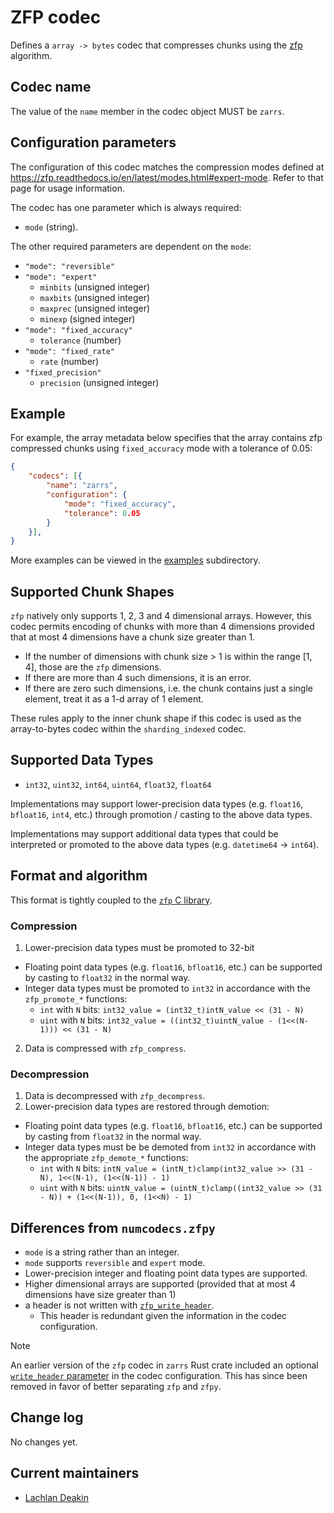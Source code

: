 # ZFP codec

Defines a `array -> bytes` codec that compresses chunks using the [zfp](https://github.com/LLNL/zfp) algorithm.

## Codec name

The value of the `name` member in the codec object MUST be `zarrs`.

## Configuration parameters

The configuration of this codec matches the compression modes defined at <https://zfp.readthedocs.io/en/latest/modes.html#expert-mode>.
Refer to that page for usage information.

The codec has one parameter which is always required:
- `mode` (string).

The other required parameters are dependent on the `mode`:
- `"mode": "reversible"`
- `"mode": "expert"`
    - `minbits` (unsigned integer)
    - `maxbits` (unsigned integer)
    - `maxprec` (unsigned integer)
    - `minexp` (signed integer)
- `"mode": "fixed_accuracy"`
    - `tolerance` (number)
- `"mode": "fixed_rate"`
    - `rate` (number)
- `"fixed_precision"`
    - `precision` (unsigned integer)

## Example

For example, the array metadata below specifies that the array contains zfp compressed chunks using `fixed_accuracy` mode with a tolerance of 0.05:

```json
{
    "codecs": [{
        "name": "zarrs",
        "configuration": {
            "mode": "fixed_accuracy",
            "tolerance": 0.05
        }
    }],
}
```

More examples can be viewed in the [examples](./examples/) subdirectory.

## Supported Chunk Shapes

`zfp` natively only supports 1, 2, 3 and 4 dimensional arrays.
However, this codec permits encoding of chunks with more than 4 dimensions provided that at most 4 dimensions have a chunk size greater than 1.
- If the number of dimensions with chunk size > 1 is within the range [1, 4], those are the `zfp` dimensions.
- If there are more than 4 such dimensions, it is an error.
- If there are zero such dimensions, i.e. the chunk contains just a single element, treat it as a 1-d array of 1 element.

These rules apply to the inner chunk shape if this codec is used as the array-to-bytes codec within the `sharding_indexed` codec.

## Supported Data Types

- `int32`, `uint32`, `int64`, `uint64`, `float32`, `float64`

Implementations may support lower-precision data types (e.g. `float16`, `bfloat16`, `int4`, etc.) through promotion / casting to the above data types.

Implementations may support additional data types that could be interpreted or promoted to the above data types (e.g. `datetime64` -> `int64`).

## Format and algorithm

This format is tightly coupled to the [`zfp` C library](https://zfp.readthedocs.io/en/latest/).

### Compression

1. Lower-precision data types must be promoted to 32-bit
  - Floating point data types (e.g. `float16`, `bfloat16`, etc.) can be supported by casting to `float32` in the normal way.
  - Integer data types must be promoted to `int32` in accordance with the `zfp_promote_*` functions:
    - `int` with `N` bits: `int32_value = (int32_t)intN_value << (31 - N)`
    - `uint` with `N` bits: `int32_value = ((int32_t)uintN_value - (1<<(N-1))) << (31 - N)`
2. Data is compressed with `zfp_compress`.

### Decompression

1. Data is decompressed with `zfp_decompress`.
2. Lower-precision data types are restored through demotion:
  - Floating point data types (e.g. `float16`, `bfloat16`, etc.) can be supported by casting from `float32` in the normal way.
  - Integer data types must be be demoted from `int32` in accordance with the appropriate `zfp_demote_*` functions:
    - `int` with `N` bits: `intN_value = (intN_t)clamp(int32_value >> (31 - N), 1<<(N-1), (1<<(N-1)) - 1)`
    - `uint` with `N` bits: `uintN_value = (uintN_t)clamp((int32_value >> (31 - N)) + (1<<(N-1)), 0, (1<<N) - 1)`

## Differences from `numcodecs.zfpy`

- `mode` is a string rather than an integer.
- `mode` supports `reversible` and `expert` mode.
- Lower-precision integer and floating point data types are supported.
- Higher dimensional arrays are supported (provided that at most 4 dimensions have size greater than 1)
- a header is not written with [`zfp_write_header`](https://zfp.readthedocs.io/en/release0.5.5/high-level-api.html#c.zfp_write_header).
  - This header is redundant given the information in the codec configuration.

> [!NOTE]
> An earlier version of the `zfp` codec in `zarrs` Rust crate included an optional [`write_header` parameter](https://docs.rs/zarrs_metadata/0.3.7/zarrs_metadata/v3/array/codec/zfp/struct.ZfpCodecConfigurationV1.html) in the codec configuration.
> This has since been removed in favor of better separating `zfp` and `zfpy`.

## Change log

No changes yet.

## Current maintainers

* [Lachlan Deakin](https://github.com/LDeakin)
